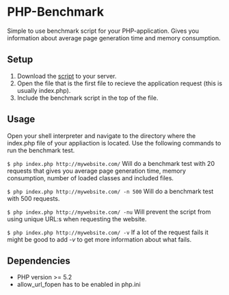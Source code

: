 PHP-Benchmark
=============

Simple to use benchmark script for your PHP-application. Gives you information about average page generation time and memory consumption.

## Setup

 1. Download the [script](https://raw.github.com/victorjonsson/PHP-Benchmark/master/php-benchmark.php) to your server.
 2. Open the file that is the first file to recieve the application request (this is usually index.php).
 3. Include the benchmark script in the top of the file.

## Usage

Open your shell interpreter and navigate to the directory where the index.php file of your appliaction is located. Use the following commands to run the
benchmark test.

`$ php index.php http://mywebsite.com/` Will do a benchmark test with 20 requests that gives you average page generation time, memory consumption,
number of loaded classes and included files.

`$ php index.php http://mywebsite.com/ -n 500` Will do a benchmark test with 500 requests.

`$ php index.php http://mywebsite.com/ -nu` Will prevent the script from using unique URL:s when requesting the website.

`$ php index.php http://mywebsite.com/ -v` If a lot of the request fails it might be good to add *-v* to get more information about what fails.

## Dependencies

- PHP version >= 5.2
- allow_url_fopen has to be enabled in php.ini